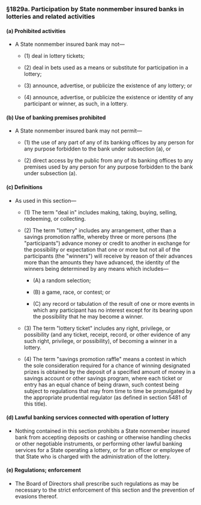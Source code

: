 ### §1829a. Participation by State nonmember insured banks in lotteries and related activities
#### (a) Prohibited activities
* A State nonmember insured bank may not—

  * (1) deal in lottery tickets;

  * (2) deal in bets used as a means or substitute for participation in a lottery;

  * (3) announce, advertise, or publicize the existence of any lottery; or

  * (4) announce, advertise, or publicize the existence or identity of any participant or winner, as such, in a lottery.

#### (b) Use of banking premises prohibited
* A State nonmember insured bank may not permit—

  * (1) the use of any part of any of its banking offices by any person for any purpose forbidden to the bank under subsection (a), or

  * (2) direct access by the public from any of its banking offices to any premises used by any person for any purpose forbidden to the bank under subsection (a).

#### (c) Definitions
* As used in this section—

  * (1) The term "deal in" includes making, taking, buying, selling, redeeming, or collecting.

  * (2) The term "lottery" includes any arrangement, other than a savings promotion raffle, whereby three or more persons (the "participants") advance money or credit to another in exchange for the possibility or expectation that one or more but not all of the participants (the "winners") will receive by reason of their advances more than the amounts they have advanced, the identity of the winners being determined by any means which includes—

    * (A) a random selection;

    * (B) a game, race, or contest; or

    * (C) any record or tabulation of the result of one or more events in which any participant has no interest except for its bearing upon the possibility that he may become a winner.


  * (3) The term "lottery ticket" includes any right, privilege, or possibility (and any ticket, receipt, record, or other evidence of any such right, privilege, or possibility), of becoming a winner in a lottery.

  * (4) The term "savings promotion raffle" means a contest in which the sole consideration required for a chance of winning designated prizes is obtained by the deposit of a specified amount of money in a savings account or other savings program, where each ticket or entry has an equal chance of being drawn, such contest being subject to regulations that may from time to time be promulgated by the appropriate prudential regulator (as defined in section 5481 of this title).

#### (d) Lawful banking services connected with operation of lottery
* Nothing contained in this section prohibits a State nonmember insured bank from accepting deposits or cashing or otherwise handling checks or other negotiable instruments, or performing other lawful banking services for a State operating a lottery, or for an officer or employee of that State who is charged with the administration of the lottery.

#### (e) Regulations; enforcement
* The Board of Directors shall prescribe such regulations as may be necessary to the strict enforcement of this section and the prevention of evasions thereof.
